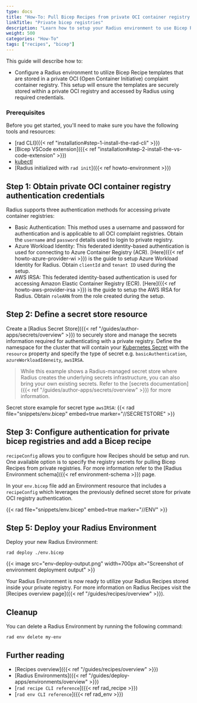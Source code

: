 ```yaml
---
type: docs
title: "How-To: Pull Bicep Recipes from private OCI container registry."
linkTitle: "Private bicep registries"
description: "Learn how to setup your Radius environment to use Bicep Recipe templates published to a private OCI container registry."
weight: 500
categories: "How-To"
tags: ["recipes", "bicep"]
---
```


This guide will describe how to:

- Configure a Radius environment to utilize Bicep Recipe templates that are stored in a private OCI (Open Container Initiative) complaint container registry. This setup will ensure the templates are securely stored within a private OCI registry and accessed by Radius using required credentials.

### Prerequisites

Before you get started, you'll need to make sure you have the following tools and resources:

- [rad CLI]({{< ref "installation#step-1-install-the-rad-cli" >}})
- [Bicep VSCode extension]({{< ref "installation#step-2-install-the-vs-code-extension" >}})
- [kubectl](https://kubernetes.io/docs/tasks/tools/install-kubectl/)
- [Radius initialized with `rad init`]({{< ref howto-environment >}})

## Step 1: Obtain private OCI container registry authentication credentials
Radius supports three authentication methods for accessing private container registries:
- Basic Authentication: This method uses a username and password for authentication and is applicable to all OCI complaint registries. Obtain the `username` and `password` details used to login to private registry.
- Azure Workload Identity: This federated identity-based authentication is used for connecting to Azure Container Registry (ACR). [Here]({{< ref howto-azure-provider-wi >}}) is the guide to setup Azure Workload Identity for Radius. Obtain `clientId` and `tenant ID` used during the setup.
- AWS IRSA: This federated identity-based authentication is used for accessing Amazon Elastic Container Registry (ECR). [Here]({{< ref howto-aws-provider-irsa >}}) is the guide to setup the AWS IRSA for Radius. Obtain `roleARN` from the role created during the setup.

## Step 2: Define a secret store resource

Create a [Radius Secret Store]({{< ref "/guides/author-apps/secrets/overview" >}}) to securely store and manage the secrets information required for authenticating with a private registry. Define the namespace for the cluster that will contain your [Kubernetes Secret](https://kubernetes.io/docs/concepts/configuration/secret/) with the `resource` property and specify the type of secret e.g. `basicAuthentication`, `azureWorkloadIdeneity`, `awsIRSA`. 

> While this example shows a Radius-managed secret store where Radius creates the underlying secrets infrastructure, you can also bring your own existing secrets. Refer to the [secrets documentation]({{< ref "/guides/author-apps/secrets/overview" >}}) for more information.

Secret store example for secret type `awsIRSA`:
{{< rad file="snippets/env.bicep" embed=true marker="//SECRETSTORE" >}}

## Step 3: Configure authentication for private bicep registries and add a Bicep recipe

`recipeConfig` allows you to configure how Recipes should be setup and run. One available option is to specify the registry secrets for pulling Bicep Recipes from private registries. For more information refer to the [Radius Environment schema]({{< ref environment-schema >}}) page.

In your `env.bicep` file add an Environment resource that includes a `recipeConfig` which leverages the previously defined secret store for private OCI registry authentication.

{{< rad file="snippets/env.bicep" embed=true marker="//ENV" >}}


## Step 5: Deploy your Radius Environment

Deploy your new Radius Environment:

```
rad deploy ./env.bicep
```
{{< image src="env-deploy-output.png" width=700px alt="Screenshot of environment deployment output" >}}<br>

Your Radius Environment is now ready to utilize your Radius Recipes stored inside your private registry. For more information on Radius Recipes visit the [Recipes overview page]({{< ref "/guides/recipes/overview" >}}).

## Cleanup

You can delete a Radius Environment by running the following command:

```
rad env delete my-env
```

## Further reading

- [Recipes overview]({{< ref "/guides/recipes/overview" >}})
- [Radius Environments]({{< ref "/guides/deploy-apps/environments/overview" >}})
- [`rad recipe CLI reference`]({{< ref rad_recipe >}})
- [`rad env CLI reference`]({{< ref rad_env >}})